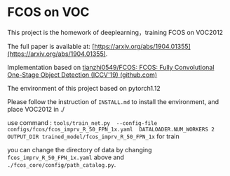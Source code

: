 # FCOS on VOC

This project is the homework of deeplearning，training FCOS on VOC2012

The full paper is available at: [https://arxiv.org/abs/1904.01355](https://arxiv.org/abs/1904.01355).

Implementation based on [tianzhi0549/FCOS: FCOS: Fully Convolutional One-Stage Object Detection (ICCV&#39;19) (github.com)](https://github.com/tianzhi0549/FCOS)

The environment of this project based on pytorch1.12

Please follow the instruction of `INSTALL.md` to install the environment, and place VOC2012 in ./

use command : `tools/train_net.py  --config-file configs/fcos/fcos_imprv_R_50_FPN_1x.yaml  DATALOADER.NUM_WORKERS 2  OUTPUT_DIR trained_model/fcos_imprv_R_50_FPN_1x` for train

you can change the directory of data by changing `fcos_imprv_R_50_FPN_1x.yaml` above and `./fcos_core/config/path_catalog.py`.
